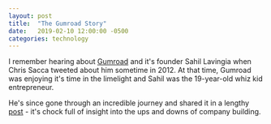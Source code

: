 ```yaml
---
layout: post
title:  "The Gumroad Story"
date:   2019-02-10 12:00:00 -0500
categories: technology
---
```


I remember hearing about [Gumroad](http://www.gumroad.com) and it's founder Sahil Lavingia when Chris Sacca tweeted about him sometime in 2012. At that time, Gumroad was enjoying it's time in the limelight and Sahil was the 19-year-old whiz kid entrepreneur.

He's since gone through an incredible journey and shared it in a lengthy [post](https://medium.com/@shl/reflecting-on-my-failure-to-build-a-billion-dollar-company-b0c31d7db0e7) - it's chock full of insight into the ups and downs of company building.